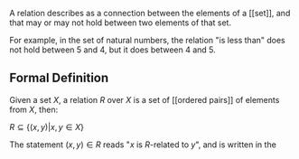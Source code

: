 A relation describes as a connection between the elements of a [[set]], and that may or may not hold between two elements of that set.

For example, in the set of natural numbers, the relation "is less than" does not hold between 5 and 4, but it does between 4 and 5.

## Formal Definition
Given a set $X$, a relation $R$ over $X$ is a set of [[ordered pairs]] of elements from $X$, then:

$R \subseteq \{(x,y)|x,y \in X\}$

The statement $(x,y) \in R$ reads "$x$ is $R$-related to $y$", and is written in the 